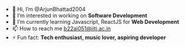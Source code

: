 - 👋 Hi, I’m @ArjunBhattad2004
- 👀 I’m interested in working on **Software Development**
- 🌱 I’m currently learning Javascript, ReactJS for **Web Development**
- 📫 How to reach me b22ai051@iitj.ac.in
- ⚡ Fun fact: **Tech enthusiast, music lover, aspiring developer**

<!---
ArjunBhattad2004/ArjunBhattad2004 is a ✨ special ✨ repository because its `README.md` (this file) appears on your GitHub profile.
You can click the Preview link to take a look at your changes.
--->
